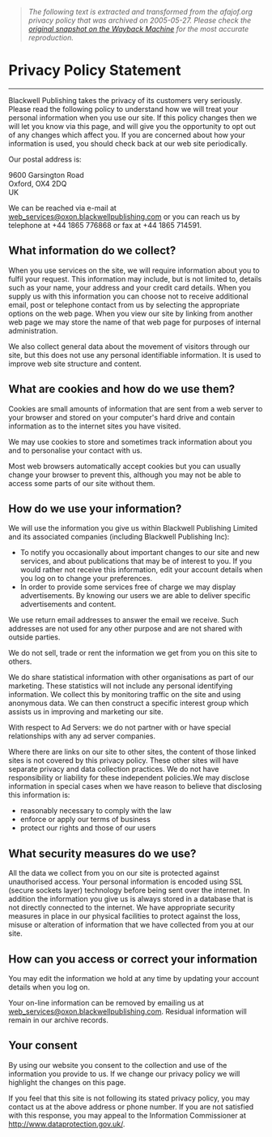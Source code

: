 > *The following text is extracted and transformed from the afajof.org privacy policy that was archived on 2005-05-27. Please check the [original snapshot on the Wayback Machine](https://web.archive.org/web/20050527231013id_/http%3A//www.afajof.org/site/privacy.asp) for the most accurate reproduction.*

# Privacy Policy Statement

* * *

Blackwell Publishing takes the privacy of its customers very seriously. Please read the following policy to understand how we will treat your personal information when you use our site. If this policy changes then we will let you know via this page, and will give you the opportunity to opt out of any changes which affect you. If you are concerned about how your information is used, you should check back at our web site periodically.

Our postal address is:

9600 Garsington Road  
Oxford, OX4 2DQ  
UK

We can be reached via e-mail at [web_services@oxon.blackwellpublishing.com](mailto:web_services@oxon.blackwellpublishing.com) or you can reach us by telephone at +44 1865 776868 or fax at +44 1865 714591.

## What information do we collect?

When you use services on the site, we will require information about you to fulfil your request. This information may include, but is not limited to, details such as your name, your address and your credit card details. When you supply us with this information you can choose not to receive additional email, post or telephone contact from us by selecting the appropriate options on the web page. When you view our site by linking from another web page we may store the name of that web page for purposes of internal administration.

We also collect general data about the movement of visitors through our site, but this does not use any personal identifiable information. It is used to improve web site structure and content.

## What are cookies and how do we use them?

Cookies are small amounts of information that are sent from a web server to your browser and stored on your computer's hard drive and contain information as to the internet sites you have visited.

We may use cookies to store and sometimes track information about you and to personalise your contact with us.

Most web browsers automatically accept cookies but you can usually change your browser to prevent this, although you may not be able to access some parts of our site without them.

## How do we use your information?

We will use the information you give us within Blackwell Publishing Limited and its associated companies (including Blackwell Publishing Inc):

  * To notify you occasionally about important changes to our site and new services, and about publications that may be of interest to you. If you would rather not receive this information, edit your account details when you log on to change your preferences. 
  * In order to provide some services free of charge we may display advertisements. By knowing our users we are able to deliver specific advertisements and content.



We use return email addresses to answer the email we receive. Such addresses are not used for any other purpose and are not shared with outside parties.

We do not sell, trade or rent the information we get from you on this site to others.

We do share statistical information with other organisations as part of our marketing. These statistics will not include any personal identifying information. We collect this by monitoring traffic on the site and using anonymous data. We can then construct a specific interest group which assists us in improving and marketing our site.

With respect to Ad Servers: we do not partner with or have special relationships with any ad server companies.

Where there are links on our site to other sites, the content of those linked sites is not covered by this privacy policy. These other sites will have separate privacy and data collection practices. We do not have responsibility or liability for these independent policies.We may disclose information in special cases when we have reason to believe that disclosing this information is:

  * reasonably necessary to comply with the law
  * enforce or apply our terms of business
  * protect our rights and those of our users



## What security measures do we use?

All the data we collect from you on our site is protected against unauthorised access. Your personal information is encoded using SSL (secure sockets layer) technology before being sent over the internet. In addition the information you give us is always stored in a database that is not directly connected to the internet. We have appropriate security measures in place in our physical facilities to protect against the loss, misuse or alteration of information that we have collected from you at our site.

## How can you access or correct your information

You may edit the information we hold at any time by updating your account details when you log on.

Your on-line information can be removed by emailing us at [web_services@oxon.blackwellpublishing.com](mailto:web_services@oxon.blackwellpublishing.com). Residual information will remain in our archive records.

## Your consent

By using our website you consent to the collection and use of the information you provide to us. If we change our privacy policy we will highlight the changes on this page.

If you feel that this site is not following its stated privacy policy, you may contact us at the above address or phone number. If you are not satisfied with this response, you may appeal to the Information Commissioner at <http://www.dataprotection.gov.uk/>. 

